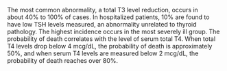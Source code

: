 The most common abnormality, a total T3 level reduction, occurs in about 40% to 100% of cases. In hospitalized patients, 10% are found to have low TSH levels measured, an abnormality unrelated to thyroid pathology. The highest incidence occurs in the most severely ill group. The probability of death correlates with the level of serum total T4. When total T4 levels drop below 4 mcg/dL, the probability of death is approximately 50%, and when serum T4 levels are measured below 2 mcg/dL, the probability of death reaches over 80%.